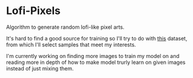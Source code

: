 ﻿# Lofi-Pixels

Algorithm to generate random lofi-like pixel arts.

It's hard to find a good source for training so I'll try to do with [this](https://www.kaggle.com/datasets/artvandaley/curated-pixel-art-512x512) dataset, from which I'll select samples that meet my interests.

I'm currently working on finding more images to train my model on and reading more in depth of how to make model trurly learn on given images instead of just mixing them.
